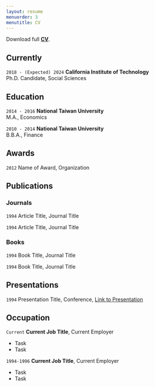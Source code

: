 ```yaml
---
layout: resume
menuorder: 3
menutitle: CV
---
```


Download full <a href="https://mjfong.github.io/CV_Fong_Caltech_2022.pdf" target="_blank"><b>CV</b></a>.

## Currently

`2018 - (Expected) 2024`
__California Institute of Technology__ <br>
Ph.D. Candidate, Social Sciences 

## Education

`2014 - 2016`
__National Taiwan University__ <br>
M.A., Economics

`2010 - 2014`
__National Taiwan University__ <br>
B.B.A., Finance

## Awards

`2012`
Name of Award, Organization 

## Publications

<!-- A list is also available [online](https://scholar.google.co.uk/citations?user=LTOTl0YAAAAJ) -->

### Journals

`1994`
Article Title, Journal Title

`1994`
Article Title, Journal Title

### Books

`1994`
Book Title, Journal Title

`1994`
Book Title, Journal Title


## Presentations

`1994`
Presentation Title, Conference, <a href="https://MyWebsite.tld/presentation1">Link to Presentation</a>


## Occupation

`Current`
__Current Job Title__, Current Employer 

- Task
- Task

`1994-1996`
__Current Job Title__, Current Employer 

- Task
- Task 



<!-- ### Footer

Last updated: May 2013 -->


